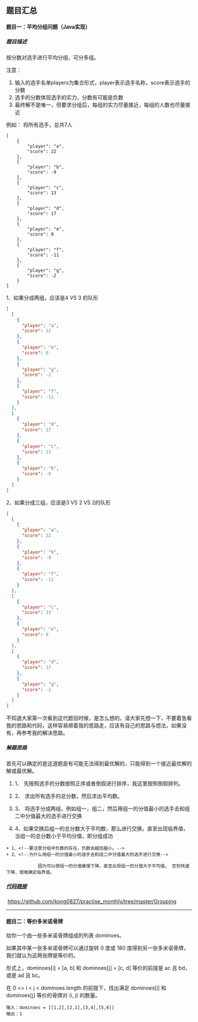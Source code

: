 ## 题目汇总

#### **题目一：平均分组问题（Java实现）**

##### 题目描述

按分数对选手进行平均分组，可分多组。

注意：

1. 输入的选手名单players为集合形式，player表示选手名称，score表示选手的分数
2. 选手的分数体现选手的实力，分数有可能是负数
3. 最终解不是唯一，但要求分组后，每组的实力尽量接近，每组的人数也尽量接近

例如：
将所有选手，总共7人

```
[
    {
        "player": "a",
        "score": 22
    },
    {
        "player": "b",
        "score": -9
    },
    {
        "player": "c",
        "score": 13
    },
    {
        "player": "d",
        "score": 17
    },
    {
        "player": "e",
        "score": 0
    },
    {
        "player": "f",
        "score": -11
    },
    {
        "player": "g",
        "score": -2
    }
]
```

1、如果分成两组，应该是4 VS 3 的队形

```json
[
  [
    {
      "player": "a",
      "score": 22
    },
    {
      "player": "e",
      "score": 0
    },
    {
      "player": "g",
      "score": -2
    },
    {
      "player": "f",
      "score": -11
    }
  ],
  [
    {
      "player": "d",
      "score": 17
    },
    {
      "player": "c",
      "score": 13
    },
    {
      "player": "b",
      "score": -9
    }
  ]
]
```

2、如果分成三组，应该是3 VS 2 VS 2的队形

```json
[
  [
    {
      "player": "a",
      "score": 22
    },
    {
      "player": "b",
      "score": -9
    },
    {
      "player": "f",
      "score": -11
    }
  ],
  [
    {
      "player": "c",
      "score": 13
    },
    {
      "player": "e",
      "score": 0
    }
  ],
  [
    {
      "player": "d",
      "score": 17
    },
    {
      "player": "g",
      "score": -2
    }
  ]
]
```



​	不知道大家第一次看到这代题目时候，是怎么想的。请大家先想一下，不要着急看我的思路和代码，这样容易顺着我的思路走，应该有自己的思路与想法，如果没有，再参考我的解决思路。



##### 解题思路

​	首先可以确定的是这道题是有可能无法得到最优解的，只能得到一个接近最优解的解或最优解。

  1. 1、 先按照选手的分数按照正序或者倒叙进行排序，我这里按照倒叙排列。 

  2. 2、 求出所有选手的总分数，然后求出平均数。 

  3. 3、 将选手分成两组，例如组一，组二，然后用组一的分值最小的选手去和组二中分值最大的选手进行交换

  4. 4、如果交换后组一的总分数大于平均数，那么进行交换，直至出现临界值，当组一的总分数小于平均分值，即分组成功 

    + 1、<!--要注意分组中负数的存在，负数会越加越小。-->
    + 2、<!--为什么用组一的分值最小的选手去和组二中分值最大的选手进行交换-->

    ​			 因为可以使组一的分值缓慢下降，直至出现组一的分值大于平均值。 否则快速下降，很难确定临界值。




##### [代码链接](https://github.com/kong0827/practise_monthly/tree/master/Grouping)

​		 https://github.com/kong0827/practise_monthly/tree/master/Grouping 



------



#### **题目二：等价多米诺骨牌**

给你一个由一些多米诺骨牌组成的列表 dominoes。

如果其中某一张多米诺骨牌可以通过旋转 0 度或 180 度得到另一张多米诺骨牌，我们就认为这两张牌是等价的。

形式上，dominoes[i] = [a, b] 和 dominoes[j] = [c, d] 等价的前提是 ac 且 bd，或是 ad 且 bc。

在 0 <= i < j < dominoes.length 的前提下，找出满足 dominoes[i] 和 dominoes[j] 等价的骨牌对 (i, j) 的数量。

```
输入：dominoes = [[1,2],[2,1],[3,4],[5,6]]
输出：1
```





